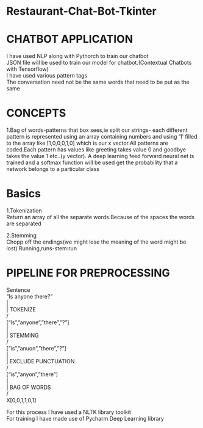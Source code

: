 # Restaurant-Chat-Bot-Tkinter
# CHATBOT APPLICATION
I have used NLP along with Pythorch to train our chatbot  
JSON file will be used to train our model for chatbot.(Contextual Chatbots with Tensorflow)  
I have used various pattern tags  
The conversation need not be the same words that need to be put as the same  
  
# CONCEPTS  
1.Bag of words-patterns that box sees,ie split our strings- each different pattern is represented using an array containing numbers and using ‘1’ filled to the array like [1,0,0,0,1,0] which is our x vector.All patterns are coded.Each pattern has values like greeting takes value 0 and goodbye takes the value 1 etc..(y vector).
A deep learning feed forward neural net is trained and a softmax function will be used get the probability that a network belongs to a particular class
   
  
# Basics  
1.Tokenization  
Return an array of all the separate words.Because of the spaces the words are separated

2.Stemming   
Chopp off the endings(we might lose the meaning of the word might be lost)
Running,runs-stem:run
   
   
# PIPELINE FOR PREPROCESSING  
  
Sentence  
“Is anyone there?”   
     |   
     |      TOKENIZE  
     \/   
[“Is”,”anyone”,”there”,”?”]   
     |   
     |     STEMMING   
       \/      
[“is”,”anuon”,”there”,”?”]   
     |   
     |     EXCLUDE PUNCTUATION   
       \/   
[“is”,”anyon”,”there”]   
     |   
     |     BAG OF WORDS   
       \/   
X[0,0,1,1,0,1]   
   
For this process I have used a NLTK library toolkit   
For training I have made use of Pycharm Deep Learning library   

   


